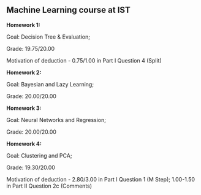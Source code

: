 ## Machine Learning course at IST

**Homework 1:**

Goal: Decision Tree & Evaluation;

Grade: 19.75/20.00

Motivation of deduction -  0.75/1.00 in Part I Question 4 (Split)

**Homework 2:**

Goal: Bayesian and Lazy Learning;

Grade: 20.00/20.00

**Homework 3:**

Goal: Neural Networks and Regression;

Grade: 20.00/20.00

**Homework 4:**

Goal: Clustering and PCA;

Grade: 19.30/20.00

Motivation of deduction -  2.80/3.00 in Part I Question 1 (M Step); 1.00-1.50 in Part II Question 2c (Comments)
